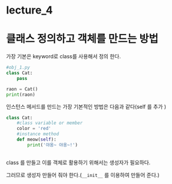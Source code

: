 # lecture_4

# 클래스 정의하고 객체를 만드는 방법

가장 기본은 keyword로 class를 사용해서 정의 한다.

```python
#obj_1.py
class Cat:
    pass

raon = Cat()
print(raon)
```





인스턴스 메서드를 만드는 가장 기본적인 방법은 다음과 같다(self 를 추가 )

```python
class Cat:
    #class variable or member
    color = 'red'
    #instance method
    def meow(self):
        print('야옹~ 야옹~!')
        

```





class 를 만들고 이를 객체로 활용하기 위해서는  생성자가 필요하다.

그러므로 생성자 만들어 줘야 한다.(`__init__` 를 이용하여 만들어 준다.)

```python

```

